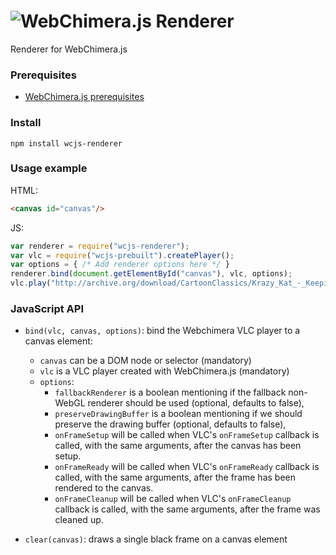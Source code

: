 # <img alt="WebChimera.js Renderer" src="https://raw.githubusercontent.com/jaruba/wcjs-logos/master/logos/small/wcjs-renderer.png">
Renderer for WebChimera.js

### Prerequisites
* [WebChimera.js prerequisites](https://github.com/RSATom/WebChimera.js#build-prerequisites)

### Install

``
npm install wcjs-renderer
``

### Usage example

HTML:
```HTML
<canvas id="canvas"/>
```
JS:
```JavaScript
var renderer = require("wcjs-renderer");
var vlc = require("wcjs-prebuilt").createPlayer();
var options = { /* Add renderer options here */ }
renderer.bind(document.getElementById("canvas"), vlc, options);
vlc.play("http://archive.org/download/CartoonClassics/Krazy_Kat_-_Keeping_Up_With_Krazy.mp4");
```

### JavaScript API

- `bind(vlc, canvas, options)`: bind the Webchimera VLC player to a canvas element:
    - `canvas` can be a DOM node or selector (mandatory) 
    - `vlc` is a VLC player created with WebChimera.js (mandatory)
    - `options`:
        - `fallbackRenderer` is a boolean mentioning if the fallback non-WebGL renderer should be used (optional, defaults to false),
        - `preserveDrawingBuffer` is a boolean mentioning if we should preserve the drawing buffer (optional, defaults to false),
        - `onFrameSetup` will be called when VLC's `onFrameSetup` callback is called, with the same arguments, after the canvas has been setup.
        - `onFrameReady` will be called when VLC's `onFrameReady` callback is called, with the same arguments, after the frame has been rendered to the canvas.
        - `onFrameCleanup` will be called when VLC's `onFrameCleanup` callback is called, with the same arguments, after the frame was cleaned up.

- `clear(canvas)`: draws a single black frame on a canvas element
